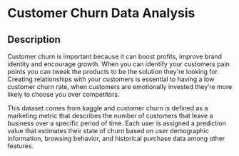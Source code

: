# Customer Churn Data Analysis 

## Description

Customer churn is important because it can boost profits, improve brand identity and encourage growth. When you can identify your customers pain points you can tweak the products to be the solution they're looking for. Creating relationships with your customers is essential to having a low customer churn rate, when customers are emotionally invested they’re more likely to choose you over competitors.

This dataset comes from kaggle and customer churn is defined as a marketing metric that describes the number of customers that leave a business over a specific period of time. Each user is assigned a prediction value that estimates their state of churn based on user demographic information, browsing behavior, and historical purchase data among other features.


